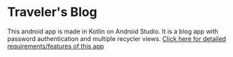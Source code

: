 # Traveler's Blog
This android app is made in Kotlin on Android Studio. It is a blog app with password authentication and multiple recycler views. [Click here for detailed requirements/features of this app](https://cdn-uploads.piazza.com/paste/ie6v3ghsniyx2/3a9cac4943365bb8f725592a3276a7c2f598fbc676ed424630491e7443f1c83f/assign1.pdf)
